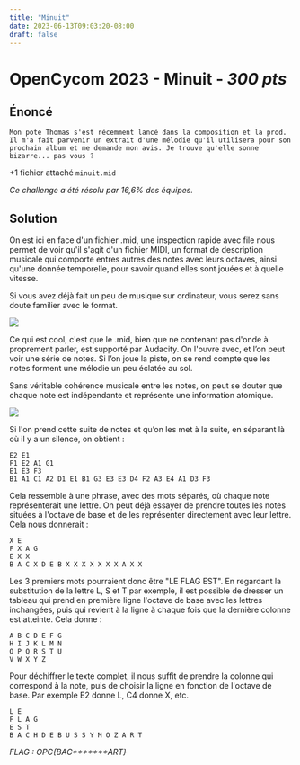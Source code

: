 ```yaml
---
title: "Minuit"
date: 2023-06-13T09:03:20-08:00
draft: false
---
```


# OpenCycom 2023 - Minuit - *300 pts*

## Énoncé
```Mon pote Thomas s'est récemment lancé dans la composition et la prod. Il m'a fait parvenir un extrait d'une mélodie qu'il utilisera pour son prochain album et me demande mon avis. Je trouve qu'elle sonne bizarre... pas vous ?```

+1 fichier attaché `minuit.mid`

*Ce challenge a été résolu par 16,6% des équipes.*

## Solution

On est ici en face d'un fichier .mid, une inspection rapide avec file nous permet de voir qu'il s'agit d'un fichier MIDI, un format de description musicale qui comporte entres autres des notes avec leurs octaves, ainsi qu'une donnée temporelle, pour savoir quand elles sont jouées et à quelle vitesse.

Si vous avez déjà fait un peu de musique sur ordinateur, vous serez sans doute familier avec le format.

![](/images/011/01.png)

Ce qui est cool, c'est que le .mid, bien que ne contenant pas d'onde à proprement parler, est supporté par Audacity. On l'ouvre avec, et l’on peut voir une série de notes. Si l’on joue la piste, on se rend compte que les notes forment une mélodie un peu éclatée au sol.

Sans véritable cohérence musicale entre les notes, on peut se douter que chaque note est indépendante et représente une information atomique.

![](/images/011/02.png)

Si l'on prend cette suite de notes et qu’on les met à la suite, en séparant là où il y a un silence, on obtient :

```
E2 E1
F1 E2 A1 G1
E1 E3 F3
B1 A1 C1 A2 D1 E1 B1 G3 E3 E3 D4 F2 A3 E4 A1 D3 F3
```

Cela ressemble à une phrase, avec des mots séparés, où chaque note représenterait une lettre.
On peut déjà essayer de prendre toutes les notes situées à l'octave de base et de les représenter directement avec leur lettre. Cela nous donnerait :

```
X E
F X A G
E X X
B A C X D E B X X X X X X X A X X
```

Les 3 premiers mots pourraient donc être "LE FLAG EST". En regardant la substitution de la lettre L, S et T par exemple, il est possible de dresser un tableau qui prend en première ligne l'octave de base avec les lettres inchangées, puis qui revient à la ligne à chaque fois que la dernière colonne est atteinte. Cela donne : 

```
A B C D E F G
H I J K L M N
O P Q R S T U
V W X Y Z
```

Pour déchiffrer le texte complet, il nous suffit de prendre la colonne qui correspond à la note, puis de choisir la ligne en fonction de l'octave de base. Par exemple E2 donne L, C4 donne X, etc.

```
L E
F L A G
E S T
B A C H D E B U S S Y M O Z A R T
```

*FLAG : OPC{BAC\*\*\*\*\*\*\*ART}*
